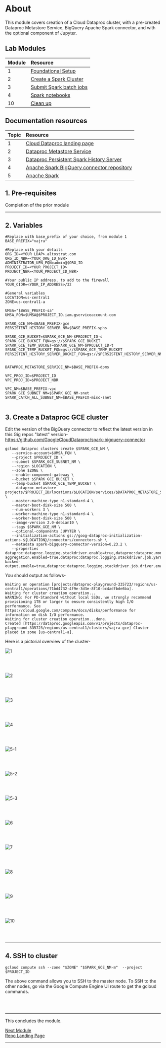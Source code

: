 # About

This module covers creation of a Cloud Dataproc cluster, with a pre-created Dataproc Metastore Service, BigQuery Apache Spark connector, and with the optional component of Jupyter. 


## Lab Modules

| Module | Resource | 
| -- | :--- |
| 1 | [Foundational Setup](01-foundational-setup.md) |
| 2 | [Create a Spark Cluster](02-gce-create-spark-cluster.md) |
| 3 | [Submit Spark batch jobs](03-run-spark-batch-jobs.md) |
| 4 | [Spark notebooks](04-run-spark-notebooks.md) |
| 10 | [Clean up](10-clean-up.md) |

## Documentation resources

| Topic | Resource | 
| -- | :--- |
| 1 | [Cloud Dataproc landing page](https://cloud.google.com/dataproc/docs) |
| 2 | [Dataproc Metastore Service](https://cloud.google.com/dataproc-metastore/docs) |
| 3 | [Dataproc Persistent Spark History Server](https://cloud.google.com/dataproc/docs/concepts/jobs/history-server) |
| 4 | [Apache Spark BigQuery connector repository](https://github.com/GoogleCloudDataproc/spark-bigquery-connector) |
| 5 | [Apache Spark](https://spark.apache.org/docs/latest/) |


## 1. Pre-requisites

Completion of the prior module
<br>
  
<hr>

## 2. Variables

```
#Replace with base_prefix of your choice, from module 1
BASE_PREFIX="vajra"  

#Replace with your details
ORG_ID=<YOUR_LDAP>.altostrat.com                              
ORG_ID_NBR=<YOUR_ORG_ID_NBR>
ADMINISTRATOR_UPN_FQN=admin@$ORG_ID 
PROJECT_ID=<YOUR_PROJECT_ID>
PROJECT_NBR=<YOUR_PROJECT_ID_NBR>

#Your public IP address, to add to the firewall
YOUR_CIDR=<YOUR_IP_ADDRESS>/32

#General variables
LOCATION=us-central1
ZONE=us-central1-a

UMSA="$BASE_PREFIX-sa"
UMSA_FQN=$UMSA@$PROJECT_ID.iam.gserviceaccount.com

SPARK_GCE_NM=$BASE_PREFIX-gce
PERSISTENT_HISTORY_SERVER_NM=$BASE_PREFIX-sphs

SPARK_GCE_BUCKET=$SPARK_GCE_NM-$PROJECT_ID-s
SPARK_GCE_BUCKET_FQN=gs://$SPARK_GCE_BUCKET
SPARK_GCE_TEMP_BUCKET=$SPARK_GCE_NM-$PROJECT_ID-t
SPARK_GCE_TEMP_BUCKET_FQN=gs://$SPARK_GCE_TEMP_BUCKET
PERSISTENT_HISTORY_SERVER_BUCKET_FQN=gs://$PERSISTENT_HISTORY_SERVER_NM-$PROJECT_NBR


DATAPROC_METASTORE_SERVICE_NM=$BASE_PREFIX-dpms

VPC_PROJ_ID=$PROJECT_ID        
VPC_PROJ_ID=$PROJECT_NBR  

VPC_NM=$BASE_PREFIX-vpc
SPARK_GCE_SUBNET_NM=$SPARK_GCE_NM-snet
SPARK_CATCH_ALL_SUBNET_NM=$BASE_PREFIX-misc-snet


```
  
## 3. Create a Dataproc GCE cluster

Edit the version of the BigQuery connector to reflect the latest version in this Gig repos "latest" version-
https://github.com/GoogleCloudDataproc/spark-bigquery-connector


```
gcloud dataproc clusters create $SPARK_GCE_NM \
   --service-account=$UMSA_FQN \
   --project $PROJECT_ID \
   --subnet $SPARK_GCE_SUBNET_NM \
   --region $LOCATION \
   --zone $ZONE \
   --enable-component-gateway \
   --bucket $SPARK_GCE_BUCKET \
   --temp-bucket $SPARK_GCE_TEMP_BUCKET \
   --dataproc-metastore projects/$PROJECT_ID/locations/$LOCATION/services/$DATAPROC_METASTORE_SERVICE_NM \
   --master-machine-type n1-standard-4 \
   --master-boot-disk-size 500 \
   --num-workers 3 \
   --worker-machine-type n1-standard-4 \
   --worker-boot-disk-size 500 \
   --image-version 2.0-debian10 \
   --tags $SPARK_GCE_NM \
   --optional-components JUPYTER \
   --initialization-actions gs://goog-dataproc-initialization-actions-${LOCATION}/connectors/connectors.sh \
   --metadata spark-bigquery-connector-version=0.23.2 \
   --properties dataproc:dataproc.logging.stackdriver.enable=true,dataproc:dataproc.monitoring.stackdriver.enable=true,yarn.log-aggregation.enabled=true,dataproc:dataproc.logging.stackdriver.job.yarn.container.enable=true,dataproc:jobs.file-backed-output.enable=true,dataproc:dataproc.logging.stackdriver.job.driver.enable=true
```

You should output as follows-
```
Waiting on operation [projects/dataproc-playground-335723/regions/us-central1/operations/71bd4732-4f9e-3d3e-8f10-bc4adfbde6ba].
Waiting for cluster creation operation...
WARNING: For PD-Standard without local SSDs, we strongly recommend provisioning 1TB or larger to ensure consistently high I/O performance. See https://cloud.google.com/compute/docs/disks/performance for information on disk I/O performance.
Waiting for cluster creation operation...done.     
Created [https://dataproc.googleapis.com/v1/projects/dataproc-playground-335723/regions/us-central1/clusters/vajra-gce] Cluster placed in zone [us-central1-a].
```

Here is a pictorial overview of the cluster-

![1](images/02-01.png)   
  
<br><br>

![2](images/02-02.png)   
  
<br><br>

![3](images/02-03.png)   
  
<br><br>

![4](images/02-04.png)   
  
<br><br>

![5-1](images/02-05.png)   
  
<br><br>

![5-2](images/02-05-2.png)   
  
<br><br>

![5-3](images/02-05-3.png)   
  
<br><br>

![6](images/02-06.png)   
  
<br><br>

![7](images/02-07.png)   
  
<br><br>

![8](images/02-08.png)   
  
<br><br>

![9](images/02-09.png)   
  
<br><br>

![10](images/02-10.png)   
  
<br><br>

<hr>


## 4. SSH to cluster

```
gcloud compute ssh --zone "$ZONE" "$SPARK_GCE_NM-m"  --project $PROJECT_ID
```

The above command allows you to SSH to the master node. To SSH to the other nodes, go via the Google Compute Engine UI route to get the gcloud commands.

<br><br>

<hr>
This concludes the module. <br>

[Next Module](03-run-spark-batch-jobs.md) 
<br>
[Repo Landing Page](README.md)

<hr>
